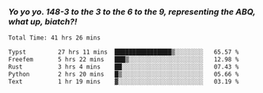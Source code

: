 ### ***Yo yo yo. 148-3 to the 3 to the 6 to the 9, representing the ABQ, what up, biatch?!***

<!--START_SECTION:waka-->

```txt
Total Time: 41 hrs 26 mins

Typst         27 hrs 11 mins  ████████████████▒░░░░░░░░   65.57 %
Freefem       5 hrs 22 mins   ███▒░░░░░░░░░░░░░░░░░░░░░   12.98 %
Rust          3 hrs 4 mins    ██░░░░░░░░░░░░░░░░░░░░░░░   07.43 %
Python        2 hrs 20 mins   █▒░░░░░░░░░░░░░░░░░░░░░░░   05.66 %
Text          1 hr 19 mins    ▓░░░░░░░░░░░░░░░░░░░░░░░░   03.19 %
```

<!--END_SECTION:waka-->

<!--
**AJMC2002/AJMC2002** is a ✨ _special_ ✨ repository because its `README.md` (this file) appears on your GitHub profile.

Here are some ideas to get you started:

- 🔭 I’m currently working on ...
- 🌱 I’m currently learning ...
- 👯 I’m looking to collaborate on ...
- 🤔 I’m looking for help with ...
- 💬 Ask me about ...
- 📫 How to reach me: ...
- 😄 Pronouns: ...
- ⚡ Fun fact: ...
-->
